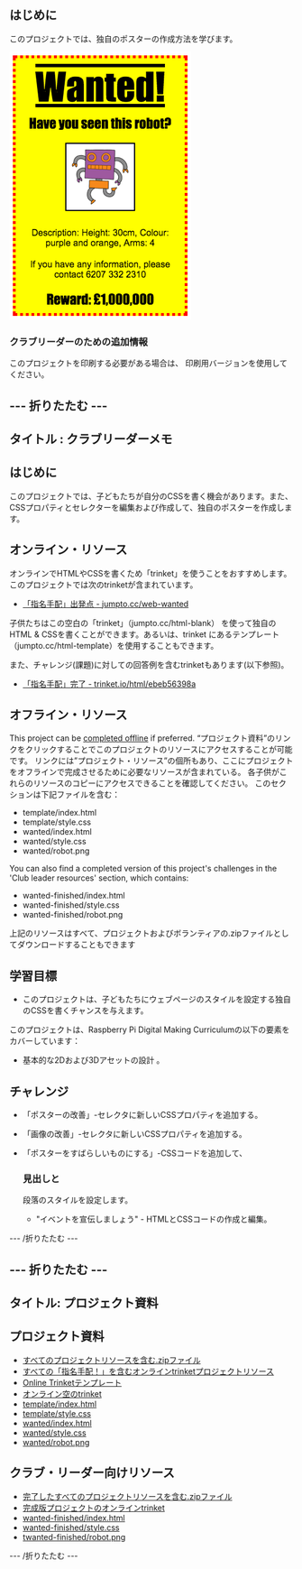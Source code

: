 ## はじめに

このプロジェクトでは、独自のポスターの作成方法を学びます。

![スクリーンショット](images/wanted-final.png)

### クラブリーダーのための追加情報

このプロジェクトを印刷する必要がある場合は、 印刷用バージョンを使用してください。

## \--- 折りたたむ \---

## タイトル : クラブリーダーメモ

## はじめに

このプロジェクトでは、子どもたちが自分のCSSを書く機会があります。また、CSSプロパティとセレクターを編集および作成して、独自のポスターを作成します。

## オンライン・リソース

オンラインでHTMLやCSSを書くため「trinket」を使うことをおすすめします。このプロジェクトでは次のtrinketが含まれています。

* [「指名手配」出発点 - jumpto.cc/web-wanted](http://jumpto.cc/web-wanted)

子供たちはこの空白の「trinket」（jumpto.cc/html-blank） を使って独自のHTML & CSSを書くことができます。あるいは、trinket にあるテンプレート（jumpto.cc/html-template）を使用することもできます。

また、チャレンジ(課題)に対しての回答例を含むtrinketもあります(以下参照)。

* [「指名手配」完了 - trinket.io/html/ebeb56398a](https://trinket.io/html/ebeb56398a)

## オフライン・リソース

This project can be [completed offline](https://rpf.io/html-offline) if preferred. “プロジェクト資料”のリンクをクリックすることでこのプロジェクトのリソースにアクセスすることが可能です。 リンクには”プロジェクト・リソース”の個所もあり、ここにプロジェクトをオフラインで完成させるために必要なリソースが含まれている。 各子供がこれらのリソースのコピーにアクセスできることを確認してください。 このセクションは下記ファイルを含む：

* template/index.html
* template/style.css
* wanted/index.html
* wanted/style.css
* wanted/robot.png

You can also find a completed version of this project's challenges in the 'Club leader resources' section, which contains:

* wanted-finished/index.html
* wanted-finished/style.css
* wanted-finished/robot.png

上記のリソースはすべて、プロジェクトおよびボランティアの.zipファイルとしてダウンロードすることもできます

## 学習目標

* このプロジェクトは、子どもたちにウェブページのスタイルを設定する独自のCSSを書くチャンスを与えます。

このプロジェクトは、Raspberry Pi Digital Making Curriculumの以下の要素をカバーしています：

* 基本的な2Dおよび3Dアセットの設計 。

## チャレンジ

* 「ポスターの改善」-セレクタに新しいCSSプロパティを追加する。
* 「画像の改善」-セレクタに新しいCSSプロパティを追加する。
* 「ポスターをすばらしいものにする」-CSSコードを追加して、
    ### 見出しと
    
    段落のスタイルを設定します。</li> 
    
    * "イベントを宣伝しましょう" - HTMLとCSSコードの作成と編集。</ul> 
    
    \--- /折りたたむ \---
    
    ## \--- 折りたたむ \---
    
    ## タイトル: プロジェクト資料
    
    ## プロジェクト資料
    
    * [すべてのプロジェクトリソースを含む.zipファイル](https://rpf.io/p/en/wanted-go)
    * [すべての「指名手配！」を含むオンラインtrinketプロジェクトリソース](http://jumpto.cc/web-wanted)
    * [Online Trinketテンプレート](http://jumpto.cc/trinket-template)
    * [オンライン空のtrinket](http://jumpto.cc/trinket-blank)
    * [template/index.html](resources/template-index.html)
    * [template/style.css](resources/template-style.css)
    * [wanted/index.html](resources/wanted-index.html)
    * [wanted/style.css](resources/wanted-style.css)
    * [wanted/robot.png](resources/wanted-robot.png)
    
    ## クラブ・リーダー向けリソース
    
    * [完了したすべてのプロジェクトリソースを含む.zipファイル](https://rpf.io/p/en/wanted-go)
    * [完成版プロジェクトのオンラインtrinket](https://trinket.io/html/ebeb56398a)
    * [wanted-finished/index.html](resources/wanted-finished-index.html)
    * [wanted-finished/style.css](resources/wanted-finished-style.css)
    * [twanted-finished/robot.png](resources/twanted-finished-robot.png)
    
    \--- /折りたたむ \---